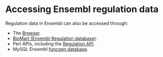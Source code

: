 # Accessing Ensembl regulation data

Regulation data in Ensembl can also be accessed through:

* The [Browser](https://www.youtube.com/watch?v=kEZQaeUnoAI&ab_channel=EnsemblHelpdesk).
* [BioMart (Ensembl Regulation database)](http://www.ensembl.org/info/data/biomart/index.html).
* Perl APIs, including the [Regulation API](http://www.ensembl.org/info/docs/api/funcgen/index.html).
* MySQL Ensembl [funcgen database](http://www.ensembl.org/info/docs/api/funcgen/funcgen_schema.html).
